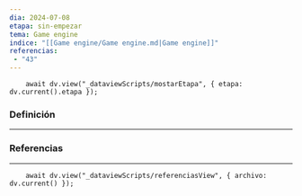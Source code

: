 ```yaml
---
dia: 2024-07-08
etapa: sin-empezar
tema: Game engine
indice: "[[Game engine/Game engine.md|Game engine]]"
referencias: 
 - "43"
---
```

```dataviewjs
	await dv.view("_dataviewScripts/mostarEtapa", { etapa: dv.current().etapa });
```
### Definición
---




### Referencias
---
```dataviewjs
	await dv.view("_dataviewScripts/referenciasView", { archivo: dv.current() });
```